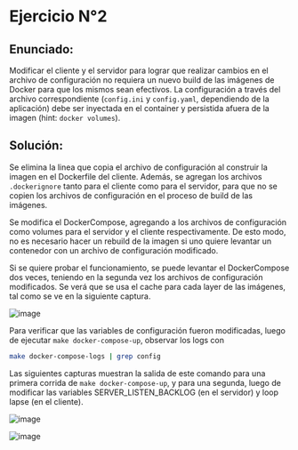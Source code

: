 # Ejercicio  N°2

## Enunciado:
Modificar el cliente y el servidor para lograr que realizar cambios en el archivo de configuración no requiera un nuevo build de las imágenes de Docker para que los mismos sean efectivos. La configuración a través del archivo correspondiente (`config.ini` y `config.yaml`, dependiendo de la aplicación) debe ser inyectada en el container y persistida afuera de la imagen (hint: `docker volumes`).

## Solución:

Se elimina la linea que copia el archivo de configuración al construir la imagen en el Dockerfile del cliente. Además, se agregan los archivos `.dockerignore` tanto para el cliente como para el servidor, para que no se copien los archivos de configuración en el proceso de build de las imágenes.

Se modifica el DockerCompose, agregando a los archivos de configuración como volumes para el servidor y el cliente respectivamente. De esto modo, no es necesario hacer un rebuild de la imagen si uno quiere levantar un contenedor con un archivo de configuración modificado.  

Si se quiere probar el funcionamiento, se puede levantar el DockerCompose dos veces, teniendo en la segunda vez los archivos de configuración modificados. Se verá que se usa el cache para cada layer de las imágenes, tal como se ve en la siguiente captura.

![image](https://user-images.githubusercontent.com/65830097/228651452-5fc1a1c8-b84b-4cff-b3e4-9b55c014271a.png)

Para verificar que las variables de configuración fueron modificadas, luego de ejecutar `make docker-compose-up`, observar los logs con 

```bash
make docker-compose-logs | grep config
```

Las siguientes capturas muestran la salida de este comando para una primera corrida de `make docker-compose-up`, y para una segunda, luego de modificar las variables SERVER_LISTEN_BACKLOG (en el servidor) y loop lapse (en el cliente).


![image](https://user-images.githubusercontent.com/65830097/228653198-6fef9f75-2f28-4a0b-a38e-70c324f0332b.png)


![image](https://user-images.githubusercontent.com/65830097/228652907-161f3ef4-9c5b-41b9-b596-d647d68f9cd4.png)

